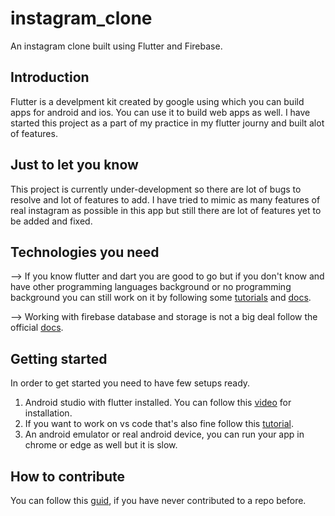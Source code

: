 # instagram_clone

An instagram clone built using Flutter and Firebase.

## Introduction
Flutter is a develpment kit created by google using which you can build apps for android and ios. You can use it to build web apps as well. I have started this project as a part of my practice in my flutter journy and built alot of features.

## Just to let you know
This project is currently under-development so there are lot of bugs to resolve and lot of features to add.
I have tried to mimic as many features of real instagram as possible in this app but still there are lot of features yet to be added and fixed.

## Technologies you need
--> If you know flutter and dart you are good to go but if you don't know and have other programming languages background or no programming background you can still work on it by following some [tutorials](https://www.youtube.com/watch?v=FTju8w4zEno&list=PLBxWkM8PLHcr2vkdY2n9rIcxjZ9Th3Us7) and [docs](https://flutter.dev/docs).

--> Working with firebase database and storage is not a big deal follow the official [docs](https://firebase.flutter.dev/docs/firestore/usage/).

## Getting started
In order to get started you need to have few setups ready.
1) Android studio with flutter installed. You can follow this [video](https://www.youtube.com/watch?v=fDnqXmLSqtg&t=13s) for installation.
2) If you want to work on vs code that's also fine follow this [tutorial](https://www.youtube.com/watch?v=5izFFbdHnWY).
3) An android emulator or real android device, you can run your app in chrome or edge as well but it is slow.

## How to contribute
You can follow this [guid](https://dataschool.io/how-to-contribute-on-github/), if you have never contributed to a repo before. 
